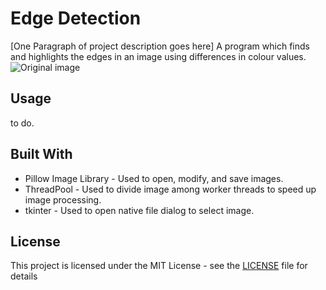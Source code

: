 # Edge Detection

[One Paragraph of project description goes here]
A program which finds and highlights the edges in an image using differences in colour values.
![Original image](https://i.imgur.com/S5ACk9W.jpg)

## Usage

to do.

## Built With

* Pillow Image Library - Used to open, modify, and save images.
* ThreadPool - Used to divide image among worker threads to speed up image processing.
* tkinter - Used to open native file dialog to select image.

## License

This project is licensed under the MIT License - see the [LICENSE](LICENSE) file for details

